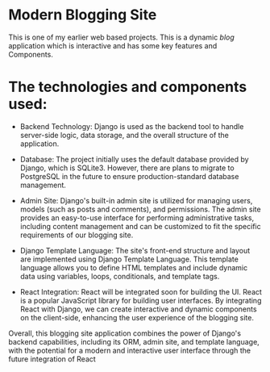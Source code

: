 # Modern Blogging Site 
This is one of my earlier web based projects. This is a dynamic *blog* application which is interactive and has some key features and Components.

#  The technologies and components used:

* Backend Technology: Django is used as the backend tool to handle server-side logic, data storage, and the overall structure of the application.

* Database: The project initially uses the default database provided by Django, which is SQLite3. However, there are plans to migrate to PostgreSQL in the future to ensure production-standard database management.

* Admin Site: Django's built-in admin site is utilized for managing users, models (such as posts and comments), and permissions. The admin site provides an easy-to-use interface for performing administrative tasks, including content management and can be customized to fit the specific requirements of our blogging site.

* Django Template Language: The site's front-end structure and layout are implemented using Django Template Language. This template language allows you to define HTML templates and include dynamic data using variables, loops, conditionals, and template tags.

* React Integration: React will be integrated soon for building the UI. React is a popular JavaScript library for building user interfaces. By integrating React with Django, we can create interactive and dynamic components on the client-side, enhancing the user experience of the blogging site.

Overall, this blogging site application combines the power of Django's backend capabilities, including its ORM, admin site, and template language, with the potential for a modern and interactive user interface through the future integration of React
